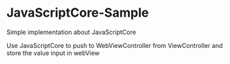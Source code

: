 # JavaScriptCore-Sample
Simple implementation about JavaScriptCore



Use JavaScriptCore to push to WebViewController from ViewController and store the value input in webView 